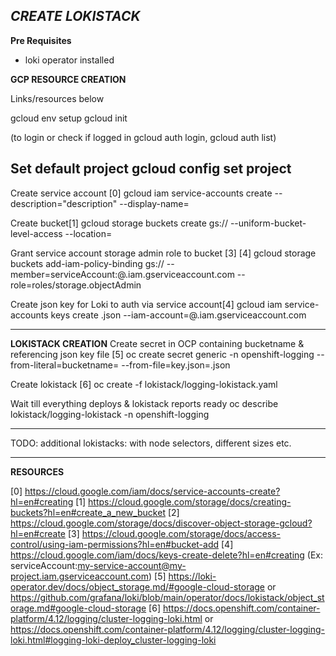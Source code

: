 *CREATE LOKISTACK*
-----------------------------------------

**Pre Requisites**
- loki operator installed


**GCP RESOURCE CREATION**

Links/resources below

gcloud env setup
gcloud init

(to login or check if logged in gcloud auth login, gcloud auth list)

Set default project
gcloud config set project <project>
-----------------------------------------

Create service account [0]
gcloud iam service-accounts create <sa-name> --description="description" --display-name=<sa-name>

Create bucket[1]
gcloud storage buckets create gs://<bucket-name> --uniform-bucket-level-access --location=<region>

Grant service account storage admin role to bucket [3] [4]
gcloud storage buckets add-iam-policy-binding gs://<bucket-name> --member=serviceAccount:<sa-name>@<project>.iam.gserviceaccount.com --role=roles/storage.objectAdmin 

Create json key for Loki to auth via service account[4]
gcloud iam service-accounts keys create <sa-name>.json --iam-account=<sa-name>@<project>.iam.gserviceaccount.com

-----------------------------------------

**LOKISTACK CREATION**
Create secret in OCP containing bucketname & referencing json key file  [5]
oc create secret generic <secret-name> -n openshift-logging  --from-literal=bucketname=<bucket-name> --from-file=key.json=<sa-name>.json 

Create lokistack [6]
oc create -f lokistack/logging-lokistack.yaml

Wait till everything deploys & lokistack reports ready 
oc describe lokistack/logging-lokistack -n openshift-logging 

-----------------------------------------
TODO:
additional lokistacks: with node selectors, different sizes etc.

-----------------------------------------

**RESOURCES**

[0] https://cloud.google.com/iam/docs/service-accounts-create?hl=en#creating
[1] https://cloud.google.com/storage/docs/creating-buckets?hl=en#create_a_new_bucket
[2] https://cloud.google.com/storage/docs/discover-object-storage-gcloud?hl=en#create
[3] https://cloud.google.com/storage/docs/access-control/using-iam-permissions?hl=en#bucket-add
[4] https://cloud.google.com/iam/docs/keys-create-delete?hl=en#creating (Ex: serviceAccount:my-service-account@my-project.iam.gserviceaccount.com)
[5] https://loki-operator.dev/docs/object_storage.md/#google-cloud-storage
    or https://github.com/grafana/loki/blob/main/operator/docs/lokistack/object_storage.md#google-cloud-storage 
[6] https://docs.openshift.com/container-platform/4.12/logging/cluster-logging-loki.html
    or https://docs.openshift.com/container-platform/4.12/logging/cluster-logging-loki.html#logging-loki-deploy_cluster-logging-loki
